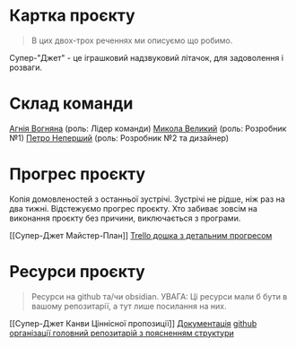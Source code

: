 
# Картка проєкту

>В цих двох-трох реченнях ми описуємо що робимо.

Супер-"Джет" - це іграшковий надзвуковий літачок, для задоволення і розваги. 

# Склад команди

[Агнія Вогняна](http://bla-bla-bla/ "Лінк на обліковий запис в slack")  (роль: Лідер команди)
[Микола Великий](http://bla-bla-bla/ "Лінк на обліковий запис в slack")  (роль: Розробник №1)
[Петро Неперший](http://bla-bla-bla/ "Лінк на обліковий запис в slack") (роль: Розробник №2 та дизайнер)

# Прогрес проєкту

Копія домовленостей з останньої зустрічі.
Зустрічі не рідше, ніж раз на два тижні. 
Відстежуємо прогрес проєкту. 
Хто забиває зовсім на виконання проєкту без причини, виключається з програми.

[[Супер-Джет Майстер-План]]
[Trello дошка з детальним прогресом](http://blah-blah)

# Ресурси проєкту

> Ресурси на github та/чи obsidian. 
> УВАГА: Ці ресурси мали б бути в вашому репозитарії, а тут лише посилання на них.

[[Супер-Джет Канви Ціннісної пропозиції]]
[Документація](http://bla-bla-bla/2)
[github організації головний репозитарій з поясненням структури](http://github.com/superjet/mainrepo)

